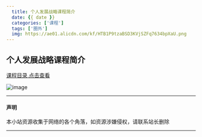 ```yaml
---
  title: 个人发展战略课程简介
  date: {{ date }}
  categories: ['课程']
  tags: ['圈外']
  img: https://ae01.alicdn.com/kf/HTB1P9tzaBSD3KVjSZFq7634bpXaU.png
---
```


## 个人发展战略课程简介
[课程目录,点击查看](https://ireader.top/tags/%E5%9C%88%E5%A4%96/)


![image](https://puui.qpic.cn/fans_admin/0/3_1379510754_1558921537187/0)


---
#### 声明
本小站资源收集于网络的各个角落，如资源涉嫌侵权，请联系站长删除

---


